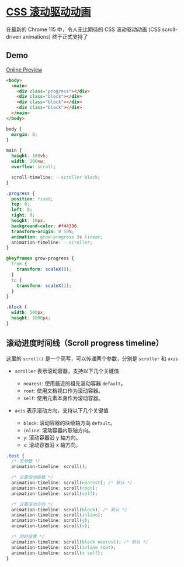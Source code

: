 # [CSS 滚动驱动动画](https://developer.mozilla.org/en-US/docs/Web/CSS/CSS_scroll-driven_animations)

在最新的 Chrome 115 中，令人无比期待的 CSS 滚动驱动动画 (CSS scroll-driven animations) 终于正式支持了

## Demo

[Online Preview](pathname:///scroll-progress-timeline.html)

<ZoomImg src="/scroll_progress_timeline.gif" width="250" height="418" />

```html
<body>
  <main>
    <div class="progress"></div>
    <div class="block"></div>
    <div class="block"></div>
    <div class="block"></div>
  </main>
</body>
```

```css
body {
  margin: 0;
}

main {
  height: 100vh;
  width: 100vw;
  overflow: scroll;

  scroll-timeline: --scroller block;
}

.progress {
  position: fixed;
  top: 0;
  left: 0;
  right: 0;
  height: 10px;
  background-color: #f44336;
  transform-origin: 0 50%;
  animation: grow-progress 3s linear;
  animation-timeline: --scroller;
}

@keyframes grow-progress {
  from {
    transform: scaleX(0);
  }
  to {
    transform: scaleX(1);
  }
}

.block {
  width: 500px;
  height: 1000px;
}
```

## 滚动进度时间线（Scroll progress timeline）

这里的 `scroll()` 是一个简写，可以传递两个参数，分别是 `scroller` 和 `axis`

- `scroller` 表示滚动容器，支持以下几个关键值

  - `nearest`: 使用最近的祖先滚动容器 `default`。
  - `root`: 使用文档视口作为滚动容器。
  - `self`: 使用元素本身作为滚动容器。

- `axis` 表示滚动方向，支持以下几个关键值

  - `block`: 滚动容器的块级轴方向 `default`。
  - `inline`: 滚动容器内联轴方向。
  - `y`: 滚动容器沿 y 轴方向。
  - `x`: 滚动容器沿 x 轴方向。

```css
.test {
  /* 无参数 */
  animation-timeline: scroll();

  /* 设置滚动容器 */
  animation-timeline: scroll(nearest); /* 默认 */
  animation-timeline: scroll(root);
  animation-timeline: scroll(self);

  /* 设置滚动方向 */
  animation-timeline: scroll(block); /* 默认 */
  animation-timeline: scroll(inline);
  animation-timeline: scroll(y);
  animation-timeline: scroll(x);

  /* 同时设置 */
  animation-timeline: scroll(block nearest); /* 默认 */
  animation-timeline: scroll(inline root);
  animation-timeline: scroll(x self);
}
```
